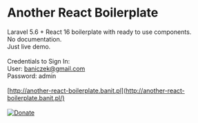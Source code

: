 # Another React Boilerplate

Laravel 5.6 + React 16 boilerplate with ready to use components.<br/>
No documentation.<br/>
Just live demo.<br/><br/>
Credentials to Sign In:<br/>
User: baniczek@gmail.com<br/>
Password: admin<br/><br/>
[http://another-react-boilerplate.banit.pl](http://another-react-boilerplate.banit.pl/)
<br/><br/>
[![Donate](https://www.paypalobjects.com/en_US/PL/i/btn/btn_donateCC_LG.gif)](https://www.paypal.com/cgi-bin/webscr?cmd=_donations&business=4DPGFK2XZLYUC&currency_code=PLN&source=url)